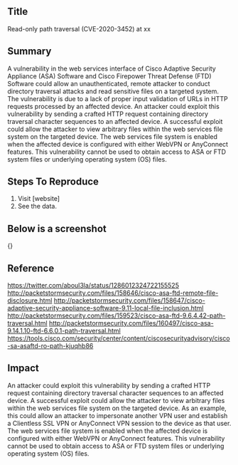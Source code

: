 ## Title
Read-only path traversal (CVE-2020-3452) at xx

## Summary
A vulnerability in the web services interface of Cisco Adaptive Security Appliance (ASA) Software and Cisco Firepower Threat Defense (FTD) Software could allow an unauthenticated, remote attacker to conduct directory traversal attacks and read sensitive files on a targeted system. The vulnerability is due to a lack of proper input validation of URLs in HTTP requests processed by an affected device. An attacker could exploit this vulnerability by sending a crafted HTTP request containing directory traversal character sequences to an affected device. A successful exploit could allow the attacker to view arbitrary files within the web services file system on the targeted device. The web services file system is enabled when the affected device is configured with either WebVPN or AnyConnect features. This vulnerability cannot be used to obtain access to ASA or FTD system files or underlying operating system (OS) files.

## Steps To Reproduce
1. Visit [website]
2. See the data.

## Below is a screenshot
{}

## Reference
https://twitter.com/aboul3la/status/1286012324722155525
http://packetstormsecurity.com/files/158646/cisco-asa-ftd-remote-file-disclosure.html
http://packetstormsecurity.com/files/158647/cisco-adaptive-security-appliance-software-9.11-local-file-inclusion.html
http://packetstormsecurity.com/files/159523/cisco-asa-ftd-9.6.4.42-path-traversal.html
http://packetstormsecurity.com/files/160497/cisco-asa-9.14.1.10-ftd-6.6.0.1-path-traversal.html
https://tools.cisco.com/security/center/content/ciscosecurityadvisory/cisco-sa-asaftd-ro-path-kjuqhb86

## Impact
An attacker could exploit this vulnerability by sending a crafted HTTP request containing directory traversal character sequences to an affected device. A successful exploit could allow the attacker to view arbitrary files within the web services file system on the targeted device. As an example, this could allow an attacker to impersonate another VPN user and establish a Clientless SSL VPN or AnyConnect VPN session to the device as that user. The web services file system is enabled when the affected device is configured with either WebVPN or AnyConnect features. This vulnerability cannot be used to obtain access to ASA or FTD system files or underlying operating system (OS) files.

